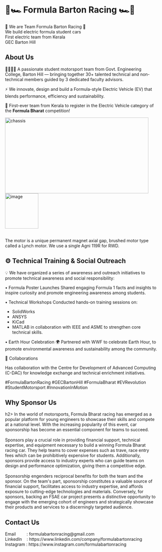 <h1> 🏁🏎️ Formula Barton Racing 🏎️🏁 </h1>
                                 
🏁 We are Team Formula Barton Racing 🏁<br>
We build electric formula student cars<br>
First electric team from Kerala<br>
GEC Barton Hill

<h2> About Us </h2>

👨‍🔧👩‍🔧 A passionate student motorsport team from Govt. Engineering College, Barton Hill — bringing together 30+ talented technical and non-technical members guided by 3 dedicated faculty advisors.

⚡ We innovate, design and build a Formula-style Electric Vehicle (EV) that blends performance, efficiency and sustainability.

🌟 First-ever team from Kerala to register in the Electric Vehicle category of the **Formula Bharat** competition!


<img width="474" height="250" alt="chassis" src="https://github.com/user-attachments/assets/ddf465ee-d2ce-4cc4-bc06-3f0077772bc4" /><br>
<img width="110" height="116" alt="image" src="https://github.com/user-attachments/assets/44aebebe-6343-44eb-bc6c-436078ff359e" />

<br>The motor is a unique permanent magnet axial gap, brushed motor type called a Lynch motor. We use a single Agni 119R for RWD.

<h2> ⚙️ Technical Training & Social Outreach </h2>

💡 We have organized a series of awareness and outreach initiatives to promote technical awareness and social responsibility:

• Formula Poster Launches
Shared engaging Formula 1 facts and insights to inspire curiosity and promote engineering awareness among students.

• Technical Workshops
Conducted hands-on training sessions on:

* SolidWorks
* ANSYS
* KiCad
* MATLAB
  in collaboration with IEEE and ASME to strengthen core technical skills.

• Earth Hour Celebration 🌍
Partnered with WWF to celebrate Earth Hour, to promote environmental awareness and sustainability among the community.

🤝 Collaborations

Has collaboration with the Centre for Development of Advanced Computing (C-DAC) for knowledge exchange and technical enrichment initiatives.

#FormulaBartonRacing #GECBartonHill #FormulaBharat #EVRevolution #StudentMotorsport #InnovationInMotion

<h2> Why Sponsor Us </h2>h2>
In the world of motorsports, Formula Bharat racing has emerged as a popular platform for young engineers to showcase their skills and compete at a national level. With the increasing popularity of this event, car sponsorship has become an essential component for teams to succeed.<br><br>
Sponsors play a crucial role in providing financial support, technical expertise, and equipment necessary to build a winning Formula Bharat racing car. They help teams to cover expenses such as trave, race entry fees which can be prohibitively expensive for students. Additionally, sponsors provide access to industry experts who can guide teams on design and performance optimization, giving them a competitive edge.<br><br> Sponsorship engenders reciprocal benefits for both the team and the sponsor. On the team's part, sponsorship constitutes a valuable source of financial support, facilitates access to industry expertise, and affords exposure to cutting-edge technologies and materials. Conversely, for sponsors, backing an FSAE car project presents a distinctive opportunity to engage with the emerging cohort of engineers and strategically showcase their products and services to a discerningly targeted audience.<br>
<h2> Contact Us </h2>
Email&emsp;&emsp;&nbsp;&nbsp;: formulabartonracing@gmail.com <br>
LinkedIn&nbsp;&nbsp;&nbsp;&nbsp;: https://www.linkedin.com/company/formulabartonracing <br>
Instagram&nbsp;: https://www.instagram.com/formulabartonracing
